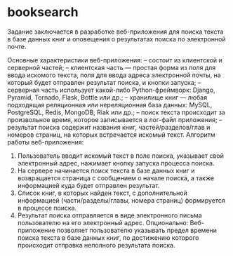 # booksearch
Задание заключается в разработке веб-приложения для поиска текста в базе данных книг и
оповещения о результатах поиска по электронной почте.

Основные характеристики веб-приложения:
– состоит из клиентской и серверной частей;
– клиентская часть ― простая форма из поля для ввода искомого текста, поля для ввода
      адреса электронной почты, на который будет отправлен результат поиска, и кнопки
запуска;
– серверная часть использует какой-либо Python-фреймворк: Django, Pyramid, Tornado,
      Flask, Bottle или др.;
– хранилище книг ― любая подходящая реляционная или нереляционная база данных: MySQL,
      PostgreSQL, Redis, MongoDB, Riak или др.;
– поиск текста происходит за произвольное время, которое записывается в лог-файл
приложения;
– результат поиска содержит названия книг, частей/разделов/глав и номеров страниц, на
      которых встречается искомый текст.
Алгоритм работы веб-приложения:
   1. Пользователь вводит искомый текст в поле поиска, указывает свой электронный адрес,
      нажимает кнопку запуска процесса поиска.
   2. На сервере начинается поиск текста в базе данных книг и возвращается страница с
      сообщением о начале поиска, а также информацией куда будет отправлен результат.
   3. Список книг, в которых найден текст, с дополнительной информацией
      (части/разделы/главы, номера страниц) формируется в процессе поиска.
   4. Результат поиска отправляется в виде электронного письма пользователю на его
      электронный адрес.
Опционально:
Веб-приложение позволяет пользователю указывать предел времени поиска текста в базе
данных книг, по достижению которого происходит отправка неполного результата поиска.
